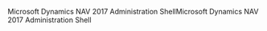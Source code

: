 <span data-ttu-id="839f7-101">Microsoft Dynamics NAV 2017 Administration Shell</span><span class="sxs-lookup"><span data-stu-id="839f7-101">Microsoft Dynamics NAV 2017 Administration Shell</span></span>